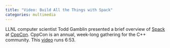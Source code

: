 ```yaml
---
title: "Video: Build All the Things with Spack"
categories: multimedia
---
```


LLNL computer scientist Todd Gamblin presented a brief overview of [Spack](https://github.com/spack/spack) at [CppCon](https://cppcon.org/). CppCon is an annual, week-long gathering for the  C++ community. This [video](https://youtu.be/yuhV7iKRIJU) runs 6:53.
